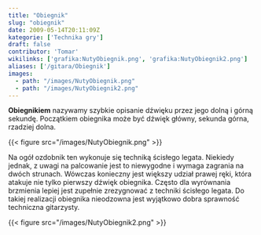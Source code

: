 ```yaml
---
title: "Obiegnik"
slug: "obiegnik"
date: 2009-05-14T20:11:09Z
kategorie: ['Technika gry']
draft: false
contributor: 'Tomar'
wikilinks: ['grafika:NutyObiegnik.png', 'grafika:NutyObiegnik2.png']
aliases: ['/gitara/Obiegnik']
images:
  - path: "/images/NutyObiegnik.png"
  - path: "/images/NutyObiegnik2.png"
---
```

**Obiegnikiem** nazywamy szybkie opisanie dźwięku przez jego dolną i
górną sekundę. Początkiem obiegnika może być dźwięk główny, sekunda
górna, rzadziej dolna.

{{< figure src="/images/NutyObiegnik.png" >}}

Na ogół ozdobnik ten wykonuje się techniką ścisłego legata. Niekiedy
jednak, z uwagi na palcowanie jest to niewygodne i wymaga zagrania na
dwóch strunach. Wówczas konieczny jest większy udział prawej ręki,
która atakuje nie tylko pierwszy dźwięk obiegnika. Często dla
wyrównania brzmienia lepiej jest zupełnie zrezygnować z techniki
ścisłego legata. Do takiej realizacji obiegnika nieodzowna jest
wyjątkowo dobra sprawność techniczna gitarzysty.

{{< figure src="/images/NutyObiegnik2.png" >}}

